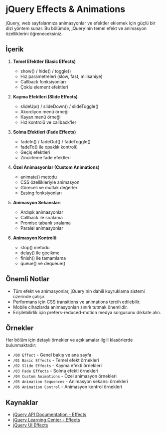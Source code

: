 # jQuery Effects & Animations

jQuery, web sayfalarınıza animasyonlar ve efektler eklemek için güçlü bir dizi yöntem sunar. Bu bölümde, jQuery'nin temel efekt ve animasyon özelliklerini öğreneceksiniz.

## İçerik

1. **Temel Efektler (Basic Effects)**
   - show() / hide() / toggle()
   - Hız parametreleri (slow, fast, milisaniye)
   - Callback fonksiyonları
   - Çoklu element efektleri

2. **Kayma Efektleri (Slide Effects)**
   - slideUp() / slideDown() / slideToggle()
   - Akordiyon menü örneği
   - Kayan menü örneği
   - Hız kontrolü ve callback'ler

3. **Solma Efektleri (Fade Effects)**
   - fadeIn() / fadeOut() / fadeToggle()
   - fadeTo() ile opaklık kontrolü
   - Geçiş efektleri
   - Zincirleme fade efektleri

4. **Özel Animasyonlar (Custom Animations)**
   - animate() metodu
   - CSS özellikleriyle animasyon
   - Göreceli ve mutlak değerler
   - Easing fonksiyonları

5. **Animasyon Sekansları**
   - Ardışık animasyonlar
   - Callback ile sıralama
   - Promise tabanlı sıralama
   - Paralel animasyonlar

6. **Animasyon Kontrolü**
   - stop() metodu
   - delay() ile gecikme
   - finish() ile tamamlama
   - queue() ve dequeue()

## Önemli Notlar

- Tüm efekt ve animasyonlar, jQuery'nin dahili kuyruklama sistemi üzerinde çalışır.
- Performans için CSS transitions ve animations tercih edilebilir.
- Mobile cihazlarda animasyonları sınırlı tutmak önemlidir.
- Erişilebilirlik için prefers-reduced-motion medya sorgusunu dikkate alın.

## Örnekler

Her bölüm için detaylı örnekler ve açıklamalar ilgili klasörlerde bulunmaktadır:

- `/00 Effect` - Genel bakış ve ana sayfa
- `/01 Basic Effects` - Temel efekt örnekleri
- `/02 Slide Effects` - Kayma efekti örnekleri
- `/03 Fade Effects` - Solma efekti örnekleri
- `/04 Custom Animations` - Özel animasyon örnekleri
- `/05 Animation Sequences` - Animasyon sekansı örnekleri
- `/06 Animation Control` - Animasyon kontrol örnekleri

## Kaynaklar

- [jQuery API Documentation - Effects](https://api.jquery.com/category/effects/)
- [jQuery Learning Center - Effects](https://learn.jquery.com/effects/)
- [jQuery UI Effects](https://jqueryui.com/effect/)